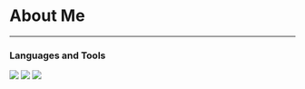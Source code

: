 # About Me
***
### Languages and Tools
![](https://skillicons.dev/icons?i=html,css,js,python,sklearn,flask,java,vscode,git,github,githubactions,notion,figma,azure)
![](https://github-readme-stats.vercel.app/api/top-langs?username=5522079&show_icons=true&locale=en&layout=compact)
![](http://github-profile-summary-cards.vercel.app/api/cards/profile-details?username=5522079&theme=default)
